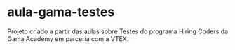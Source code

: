 # aula-gama-testes
Projeto criado a partir das aulas sobre Testes do programa Hiring Coders da Gama Academy em parceria com a VTEX.
